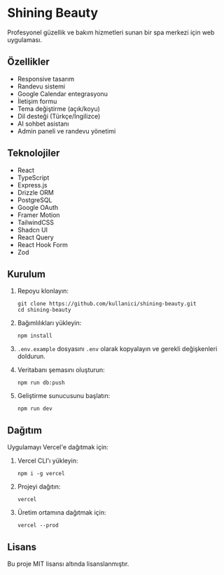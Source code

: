 # Shining Beauty

Profesyonel güzellik ve bakım hizmetleri sunan bir spa merkezi için web uygulaması.

## Özellikler

- Responsive tasarım
- Randevu sistemi
- Google Calendar entegrasyonu
- İletişim formu
- Tema değiştirme (açık/koyu)
- Dil desteği (Türkçe/İngilizce)
- AI sohbet asistanı
- Admin paneli ve randevu yönetimi

## Teknolojiler

- React
- TypeScript
- Express.js
- Drizzle ORM
- PostgreSQL
- Google OAuth
- Framer Motion
- TailwindCSS
- Shadcn UI
- React Query
- React Hook Form
- Zod

## Kurulum

1. Repoyu klonlayın:
   ```
   git clone https://github.com/kullanici/shining-beauty.git
   cd shining-beauty
   ```

2. Bağımlılıkları yükleyin:
   ```
   npm install
   ```

3. `.env.example` dosyasını `.env` olarak kopyalayın ve gerekli değişkenleri doldurun.

4. Veritabanı şemasını oluşturun:
   ```
   npm run db:push
   ```

5. Geliştirme sunucusunu başlatın:
   ```
   npm run dev
   ```

## Dağıtım

Uygulamayı Vercel'e dağıtmak için:

1. Vercel CLI'ı yükleyin:
   ```
   npm i -g vercel
   ```

2. Projeyi dağıtın:
   ```
   vercel
   ```

3. Üretim ortamına dağıtmak için:
   ```
   vercel --prod
   ```

## Lisans

Bu proje MIT lisansı altında lisanslanmıştır. 